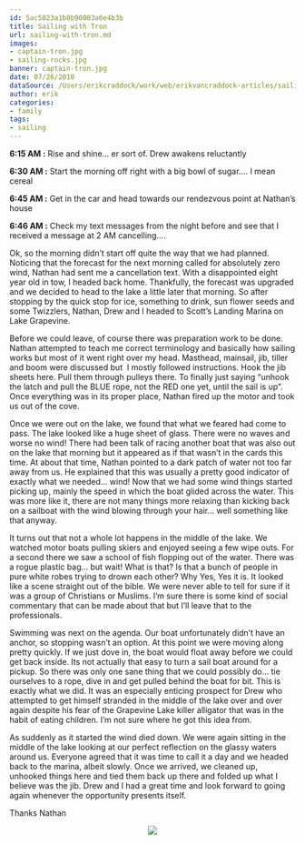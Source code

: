 ```yaml
---
id: 5ac5823a1b0b90003a6e4b3b
title: Sailing with Tron
url: sailing-with-tron.md
images:
- captain-tron.jpg
- sailing-rocks.jpg
banner: captain-tron.jpg
date: 07/26/2010
dataSource: /Users/erikcraddock/work/web/erikvancraddock-articles/sailing-with-tron/sailing-with-tron.md
author: erik
categories:
- family
tags:
- sailing
---
```

**6:15 AM :** Rise and shine&#8230; er sort of. Drew awakens reluctantly
  
**6:30 AM :** Start the morning off right with a big bowl of sugar&#8230;. I mean cereal
  
**6:45 AM :** Get in the car and head towards our rendezvous point at Nathan&#8217;s house
  
**6:46 AM :** Check my text messages from the night before and see that I received a message at 2 AM cancelling&#8230;.

Ok, so the morning didn&#8217;t start off quite the way that we had planned. Noticing that the forecast for the next morning called for absolutely zero wind, Nathan had sent me a cancellation text. With a disappointed eight year old in tow, I headed back home. Thankfully, the forecast was upgraded and we decided to head to the lake a little later that morning. So after stopping by the quick stop for ice, something to drink, sun flower seeds and some Twizzlers, Nathan, Drew and I headed to Scott&#8217;s Landing Marina on Lake Grapevine.

Before we could leave, of course there was preparation work to be done. Nathan attempted to teach me correct terminology and basically how sailing works but most of it went right over my head. Masthead, mainsail, jib, tiller and boom were discussed but  I mostly followed instructions. Hook the jib sheets here. Pull them through pulleys there. To finally just saying &#8220;unhook the latch and pull the BLUE rope, not the RED one yet, until the sail is up&#8221;. Once everything was in its proper place, Nathan fired up the motor and took us out of the cove.

Once we were out on the lake, we found that what we feared had come to pass. The lake looked like a huge sheet of glass. There were no waves and worse no wind! There had been talk of racing another boat that was also out on the lake that morning but it appeared as if that wasn&#8217;t in the cards this time. At about that time, Nathan pointed to a dark patch of water not too far away from us. He explained that this was usually a pretty good indicator of exactly what we needed&#8230; wind! Now that we had some wind things started picking up, mainly the speed in which the boat glided across the water. This was more like it, there are not many things more relaxing than kicking back on a sailboat with the wind blowing through your hair&#8230; well something like that anyway.

It turns out that not a whole lot happens in the middle of the lake. We watched motor boats pulling skiers and enjoyed seeing a few wipe outs. For a second there we saw a school of fish flopping out of the water. There was a rogue plastic bag&#8230; but wait! What is that? Is that a bunch of people in pure white robes trying to drown each other? Why Yes, Yes it is. It looked like a scene straight out of the bible. We were never able to tell for sure if it was a group of Christians or Muslims. I&#8217;m sure there is some kind of social commentary that can be made about that but I&#8217;ll leave that to the professionals.

Swimming was next on the agenda. Our boat unfortunately didn&#8217;t have an anchor, so stopping wasn&#8217;t an option. At this point we were moving along pretty quickly. If we just dove in, the boat would float away before we could get back inside. Its not actually that easy to turn a sail boat around for a pickup. So there was only one sane thing that we could possibly do&#8230; tie ourselves to a rope, dive in and get pulled behind the boat for bit. This is exactly what we did. It was an especially enticing prospect for Drew who attempted to get himself stranded in the middle of the lake over and over again despite his fear of the Grapevine Lake killer alligator that was in the habit of eating children. I&#8217;m not sure where he got this idea from.

As suddenly as it started the wind died down. We were again sitting in the middle of the lake looking at our perfect reflection on the glassy waters around us. Everyone agreed that it was time to call it a day and we headed back to the marina, albeit slowly. Once we arrived, we cleaned up, unhooked things here and tied them back up there and folded up what I believe was the jib. Drew and I had a great time and look forward to going again whenever the opportunity presents itself.

Thanks Nathan

<div class="separator" style="clear: both; text-align: center;">
  <img src="/images/sailing-rocks.jpg"  border="0" /></a>
</div>